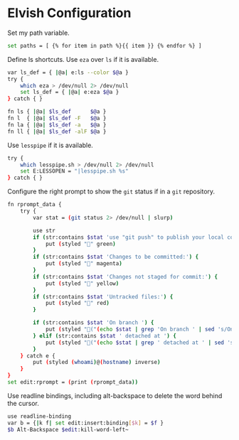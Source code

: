 # Elvish Configuration

Set my path variable.
```sh
set paths = [ {% for item in path %}{{ item }} {% endfor %} ]
```

Define ls shortcuts. Use `eza` over `ls` if it is available.
```sh
var ls_def = { |@a| e:ls --color $@a }
try {
	which eza > /dev/null 2> /dev/null
	set ls_def = { |@a| e:eza $@a }
} catch { }

fn ls { |@a| $ls_def      $@a }
fn l  { |@a| $ls_def -F   $@a }
fn la { |@a| $ls_def -a   $@a }
fn ll { |@a| $ls_def -alF $@a }
```

Use `lesspipe` if it is available.
```sh
try {
	which lesspipe.sh > /dev/null 2> /dev/null
	set E:LESSOPEN = "|lesspipe.sh %s"
} catch { }
```

Configure the right prompt to show the `git` status if in a `git` repository.
```sh
fn rprompt_data {
	try {
		var stat = (git status 2> /dev/null | slurp)

		use str
		if (str:contains $stat 'use "git push" to publish your local commits') {
			put (styled "" green)
		}
		if (str:contains $stat 'Changes to be committed:') {
			put (styled "" magenta)
		}
		if (str:contains $stat 'Changes not staged for commit:') {
			put (styled "" yellow)
		}
		if (str:contains $stat 'Untracked files:') {
			put (styled "" red)
		}

		if (str:contains $stat 'On branch ') {
			put (styled "("(echo $stat | grep 'On branch ' | sed 's/On branch //' | sed 's/\s*//g')")" blue)
		} elif (str:contains $stat ' detached at ') {
			put (styled "("(echo $stat | grep ' detached at ' | sed 's/^.*detached at //' | sed 's/\s*//g' )")" blue)
		}
	} catch e {
		put (styled (whoami)@(hostname) inverse)
	}
}
set edit:rprompt = (print (rprompt_data))
```

Use readline bindings, including alt-backspace to delete the word behind the cursor.
```sh
use readline-binding
var b = {|k f| set edit:insert:binding[$k] = $f }
$b Alt-Backspace $edit:kill-word-left~
```
